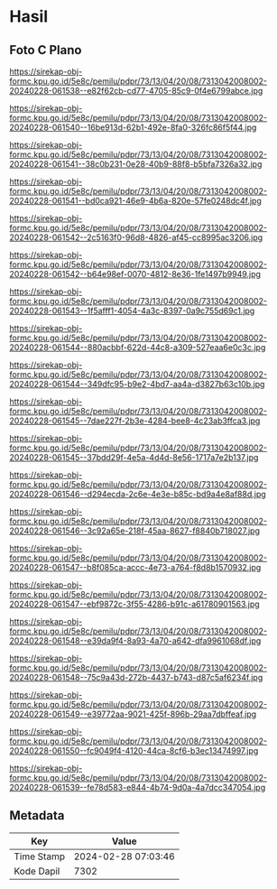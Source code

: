 # Hasil

## Foto C Plano

https://sirekap-obj-formc.kpu.go.id/5e8c/pemilu/pdpr/73/13/04/20/08/7313042008002-20240228-061538--e82f62cb-cd77-4705-85c9-0f4e6799abce.jpg

https://sirekap-obj-formc.kpu.go.id/5e8c/pemilu/pdpr/73/13/04/20/08/7313042008002-20240228-061540--16be913d-62b1-492e-8fa0-326fc86f5f44.jpg

https://sirekap-obj-formc.kpu.go.id/5e8c/pemilu/pdpr/73/13/04/20/08/7313042008002-20240228-061541--38c0b231-0e28-40b9-88f8-b5bfa7326a32.jpg

https://sirekap-obj-formc.kpu.go.id/5e8c/pemilu/pdpr/73/13/04/20/08/7313042008002-20240228-061541--bd0ca921-46e9-4b6a-820e-57fe0248dc4f.jpg

https://sirekap-obj-formc.kpu.go.id/5e8c/pemilu/pdpr/73/13/04/20/08/7313042008002-20240228-061542--2c5163f0-96d8-4826-af45-cc8995ac3206.jpg

https://sirekap-obj-formc.kpu.go.id/5e8c/pemilu/pdpr/73/13/04/20/08/7313042008002-20240228-061542--b64e98ef-0070-4812-8e36-1fe1497b9949.jpg

https://sirekap-obj-formc.kpu.go.id/5e8c/pemilu/pdpr/73/13/04/20/08/7313042008002-20240228-061543--1f5afff1-4054-4a3c-8397-0a9c755d69c1.jpg

https://sirekap-obj-formc.kpu.go.id/5e8c/pemilu/pdpr/73/13/04/20/08/7313042008002-20240228-061544--880acbbf-622d-44c8-a309-527eaa6e0c3c.jpg

https://sirekap-obj-formc.kpu.go.id/5e8c/pemilu/pdpr/73/13/04/20/08/7313042008002-20240228-061544--349dfc95-b9e2-4bd7-aa4a-d3827b63c10b.jpg

https://sirekap-obj-formc.kpu.go.id/5e8c/pemilu/pdpr/73/13/04/20/08/7313042008002-20240228-061545--7dae227f-2b3e-4284-bee8-4c23ab3ffca3.jpg

https://sirekap-obj-formc.kpu.go.id/5e8c/pemilu/pdpr/73/13/04/20/08/7313042008002-20240228-061545--37bdd29f-4e5a-4d4d-8e56-1717a7e2b137.jpg

https://sirekap-obj-formc.kpu.go.id/5e8c/pemilu/pdpr/73/13/04/20/08/7313042008002-20240228-061546--d294ecda-2c6e-4e3e-b85c-bd9a4e8af88d.jpg

https://sirekap-obj-formc.kpu.go.id/5e8c/pemilu/pdpr/73/13/04/20/08/7313042008002-20240228-061546--3c92a65e-218f-45aa-8627-f8840b718027.jpg

https://sirekap-obj-formc.kpu.go.id/5e8c/pemilu/pdpr/73/13/04/20/08/7313042008002-20240228-061547--b8f085ca-accc-4e73-a764-f8d8b1570932.jpg

https://sirekap-obj-formc.kpu.go.id/5e8c/pemilu/pdpr/73/13/04/20/08/7313042008002-20240228-061547--ebf9872c-3f55-4286-b91c-a61780901563.jpg

https://sirekap-obj-formc.kpu.go.id/5e8c/pemilu/pdpr/73/13/04/20/08/7313042008002-20240228-061548--e39da9f4-8a93-4a70-a642-dfa9961068df.jpg

https://sirekap-obj-formc.kpu.go.id/5e8c/pemilu/pdpr/73/13/04/20/08/7313042008002-20240228-061548--75c9a43d-272b-4437-b743-d87c5af6234f.jpg

https://sirekap-obj-formc.kpu.go.id/5e8c/pemilu/pdpr/73/13/04/20/08/7313042008002-20240228-061549--e39772aa-9021-425f-896b-29aa7dbffeaf.jpg

https://sirekap-obj-formc.kpu.go.id/5e8c/pemilu/pdpr/73/13/04/20/08/7313042008002-20240228-061550--fc9049f4-4120-44ca-8cf6-b3ec13474997.jpg

https://sirekap-obj-formc.kpu.go.id/5e8c/pemilu/pdpr/73/13/04/20/08/7313042008002-20240228-061539--fe78d583-e844-4b74-9d0a-4a7dcc347054.jpg


## Metadata

| Key        | Value               |
| ---------- | ------------------- |
| Time Stamp | 2024-02-28 07:03:46 |
| Kode Dapil | 7302                |



